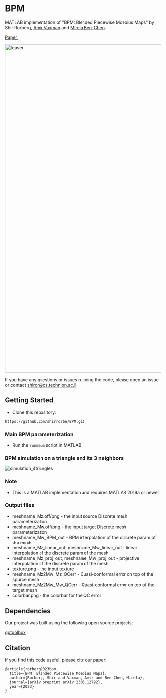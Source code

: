 # BPM


MATLAB implementation of 
"BPM: Blended Piecewise Moebius Maps" by 
Shir Rorberg, 
[Amir Vaxman](https://webspace.science.uu.nl/~vaxma001/) and 
[Mirela Ben-Chen](https://mirela.net.technion.ac.il/).

[Paper](https://mirelabc.github.io/publications/BPM.pdf), 


<img width="1057" alt="teaser" src="https://github.com/shirrorbe/BPM/assets/58402813/adaaabb5-02e3-4660-90de-144be8f7da59">


If you have any questions or issues running the code, please open an issue or contact shiror@cs.technion.ac.il



## Getting Started

- Clone this repository:
```bash
https://github.com/shirrorbe/BPM.git
```

###  Main BPM parameterization
- Run the ```runme.m``` script in MATLAB

### BPM simulation on a triangle and its 3 neighbors

![simulation_4triangles](https://github.com/shirrorbe/BPM/assets/58402813/0069418e-6248-4934-983d-4fe70368b962)

### Note
- This is a MATLAB implementation and requires MATLAB 2019a or newer 

 
### Output files
 - meshname_Mz.off/png - the input source Discrete mesh parameterization
 - meshname_Mw.off/png - the input target Discrete mesh parameterization
 - meshname_Mw_BPM_out - BPM interpolation of the discrete param of the  mesh
 - meshname_Mz_linear_out, meshname_Mw_linear_out - linear interpolation of the discrete param of the  mesh
 - meshname_Mz_proj_out, meshname_Mw_proj_out - projective interpolation of the discrete param of the mesh
 - texture.png - the input texture
 - meshname_Mz2Mw_Mz_QCerr - Quasi-conformal error on top of the spurce mesh
 - meshname_Mz2Mw_Mw_QCerr - Quasi-conformal error on top of the target mesh
 - colorbar.png - the colorbar for the QC error


## Dependencies
 
 Our project was built using the following open source projects:

[gptoolbox](https://github.com/alecjacobson/gptoolbox)

## Citation

If you find this code useful, please cite our paper:

```
@article{rorberg2023bpm,
  title={BPM: Blended Piecewise Moebius Maps},
  author={Rorberg, Shir and Vaxman, Amir and Ben-Chen, Mirela},
  journal={arXiv preprint arXiv:2306.12792},
  year={2023}
}
```
